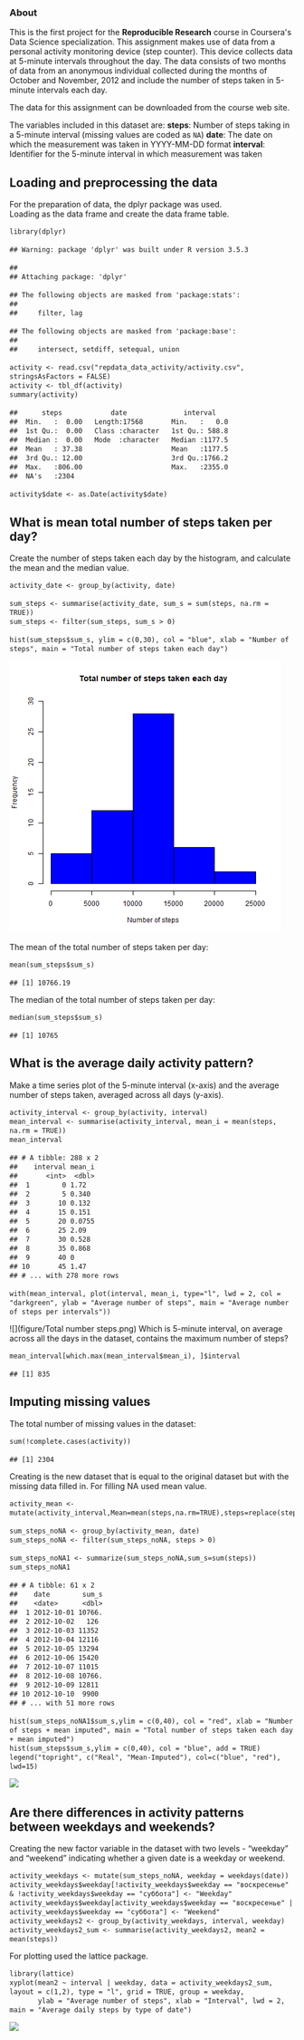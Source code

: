 ### About

This is the first project for the **Reproducible Research** course in
Coursera's Data Science specialization. This assignment makes use of
data from a personal activity monitoring device (step counter). This
device collects data at 5-minute intervals throughout the day. The data
consists of two months of data from an anonymous individual collected
during the months of October and November, 2012 and include the number
of steps taken in 5-minute intervals each day.

The data for this assignment can be downloaded from the course web site.

The variables included in this dataset are: **steps**: Number of steps
taking in a 5-minute interval (missing values are coded as `NA`)
**date**: The date on which the measurement was taken in YYYY-MM-DD
format **interval**: Identifier for the 5-minute interval in which
measurement was taken

Loading and preprocessing the data
----------------------------------

For the preparation of data, the dplyr package was used.  
Loading as the data frame and create the data frame table.

    library(dplyr)

    ## Warning: package 'dplyr' was built under R version 3.5.3

    ## 
    ## Attaching package: 'dplyr'

    ## The following objects are masked from 'package:stats':
    ## 
    ##     filter, lag

    ## The following objects are masked from 'package:base':
    ## 
    ##     intersect, setdiff, setequal, union

    activity <- read.csv("repdata_data_activity/activity.csv", stringsAsFactors = FALSE)
    activity <- tbl_df(activity)
    summary(activity)

    ##      steps            date              interval     
    ##  Min.   :  0.00   Length:17568       Min.   :   0.0  
    ##  1st Qu.:  0.00   Class :character   1st Qu.: 588.8  
    ##  Median :  0.00   Mode  :character   Median :1177.5  
    ##  Mean   : 37.38                      Mean   :1177.5  
    ##  3rd Qu.: 12.00                      3rd Qu.:1766.2  
    ##  Max.   :806.00                      Max.   :2355.0  
    ##  NA's   :2304

    activity$date <- as.Date(activity$date)

What is mean total number of steps taken per day?
-------------------------------------------------

Create the number of steps taken each day by the histogram, and
calculate the mean and the median value.

    activity_date <- group_by(activity, date)

    sum_steps <- summarise(activity_date, sum_s = sum(steps, na.rm = TRUE))
    sum_steps <- filter(sum_steps, sum_s > 0)

    hist(sum_steps$sum_s, ylim = c(0,30), col = "blue", xlab = "Number of steps", main = "Total number of steps taken each day")

![Total number of steps](figure/tms.png)

The mean of the total number of steps taken per day:

    mean(sum_steps$sum_s)

    ## [1] 10766.19

The median of the total number of steps taken per day:

    median(sum_steps$sum_s)

    ## [1] 10765

What is the average daily activity pattern?
-------------------------------------------

Make a time series plot of the 5-minute interval (x-axis) and the
average number of steps taken, averaged across all days (y-axis).

    activity_interval <- group_by(activity, interval)
    mean_interval <- summarise(activity_interval, mean_i = mean(steps, na.rm = TRUE))
    mean_interval

    ## # A tibble: 288 x 2
    ##    interval mean_i
    ##       <int>  <dbl>
    ##  1        0 1.72  
    ##  2        5 0.340 
    ##  3       10 0.132 
    ##  4       15 0.151 
    ##  5       20 0.0755
    ##  6       25 2.09  
    ##  7       30 0.528 
    ##  8       35 0.868 
    ##  9       40 0     
    ## 10       45 1.47  
    ## # ... with 278 more rows

    with(mean_interval, plot(interval, mean_i, type="l", lwd = 2, col = "darkgreen", ylab = "Average number of steps", main = "Average number of steps per intervals"))

![](figure/Total number steps.png)
Which is 5-minute interval, on average across all the days in the
dataset, contains the maximum number of steps?

    mean_interval[which.max(mean_interval$mean_i), ]$interval

    ## [1] 835

Imputing missing values
-----------------------

The total number of missing values in the dataset:

    sum(!complete.cases(activity))

    ## [1] 2304

Creating is the new dataset that is equal to the original dataset but
with the missing data filled in. For filling NA used mean value.

    activity_mean <- mutate(activity_interval,Mean=mean(steps,na.rm=TRUE),steps=replace(steps,which(is.na(steps)),first(Mean)))

    sum_steps_noNA <- group_by(activity_mean, date)
    sum_steps_noNA <- filter(sum_steps_noNA, steps > 0)

    sum_steps_noNA1 <- summarize(sum_steps_noNA,sum_s=sum(steps)) 
    sum_steps_noNA1

    ## # A tibble: 61 x 2
    ##    date        sum_s
    ##    <date>      <dbl>
    ##  1 2012-10-01 10766.
    ##  2 2012-10-02   126 
    ##  3 2012-10-03 11352 
    ##  4 2012-10-04 12116 
    ##  5 2012-10-05 13294 
    ##  6 2012-10-06 15420 
    ##  7 2012-10-07 11015 
    ##  8 2012-10-08 10766.
    ##  9 2012-10-09 12811 
    ## 10 2012-10-10  9900 
    ## # ... with 51 more rows

    hist(sum_steps_noNA1$sum_s,ylim = c(0,40), col = "red", xlab = "Number of steps + mean imputed", main = "Total number of steps taken each day + mean imputed")
    hist(sum_steps$sum_s,ylim = c(0,40), col = "blue", add = TRUE)
    legend("topright", c("Real", "Mean-Imputed"), col=c("blue", "red"), lwd=15)

![](PA1_template_files/figure-markdown_strict/unnamed-chunk-8-1.png)

Are there differences in activity patterns between weekdays and weekends?
-------------------------------------------------------------------------

Creating the new factor variable in the dataset with two levels -
“weekday” and “weekend” indicating whether a given date is a weekday or
weekend.

    activity_weekdays <- mutate(sum_steps_noNA, weekday = weekdays(date))
    activity_weekdays$weekday[!activity_weekdays$weekday == "воскресенье" & !activity_weekdays$weekday == "суббота"] <- "Weekday"
    activity_weekdays$weekday[activity_weekdays$weekday == "воскресенье" | activity_weekdays$weekday == "суббота"] <- "Weekend"
    activity_weekdays2 <- group_by(activity_weekdays, interval, weekday)
    activity_weekdays2_sum <- summarise(activity_weekdays2, mean2 = mean(steps))

For plotting used the lattice package.

    library(lattice)
    xyplot(mean2 ~ interval | weekday, data = activity_weekdays2_sum, layout = c(1,2), type = "l", grid = TRUE, group = weekday,
           ylab = "Average number of steps", xlab = "Interval", lwd = 2, main = "Average daily steps by type of date")

![](PA1_template_files/figure-markdown_strict/unnamed-chunk-10-1.png)
